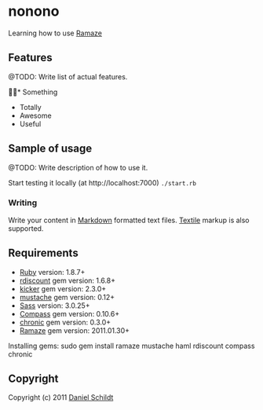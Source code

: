 # nonono #

Learning how to use [Ramaze][]



## Features ##

@TODO: Write list of actual features.

* Something
* Totally
* Awesome
* Useful



## Sample of usage ##

@TODO: Write description of how to use it.

Start testing it locally (at http://localhost:7000)
`./start.rb`


### Writing ###

Write your content in [Markdown][] formatted text files.
[Textile][] markup is also supported.



## Requirements ##

* [Ruby][] version: 1.8.7+
* [rdiscount][] gem version: 1.6.8+
* [kicker][] gem version: 2.3.0+
* [mustache][] gem version: 0.12+
* [Sass][] version: 3.0.25+
* [Compass][] gem version: 0.10.6+
* [chronic][] gem version: 0.3.0+
* [Ramaze][] gem version: 2011.01.30+


Installing gems:
    sudo gem install ramaze mustache haml rdiscount compass chronic




## Copyright ##

Copyright (c) 2011 [Daniel Schildt][autiomaa]





[ruby]:			http://www.ruby-lang.org/en/
[ramaze]:		http://ramaze.net/							"Ramaze Web Framework"
[rdiscount]:	https://github.com/rtomayko/rdiscount
[kicker]:		https://github.com/alloy/kicker
[mustache]:		https://github.com/defunkt/mustache
[sass]:			http://sass-lang.com/
[compass]:		https://github.com/chriseppstein/compass/
[chronic]:		https://github.com/mojombo/chronic


[markdown]:		http://daringfireball.net/projects/markdown/syntax
[textile]:		http://textile.thresholdstate.com/

[autiomaa]:		http://autiomaa.org